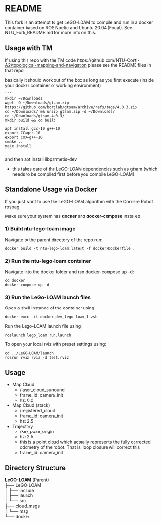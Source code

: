 # README

This fork is an attempt to get LeGO-LOAM to compile and run in a docker container based on ROS Noetic and Ubuntu 20.04 (Focal). See NTU_Fork_README.md for more info on this.

## Usage with TM

If using this repo with the TM code https://github.com/NTU-Conti-A2/topological-mapping-and-navigation please see the README files in that repo

basically it should work out of the box as long as you first execute (inside your docker container or working environment)

    ```  
    mkdir ~/Downloads
    wget -O ~/Downloads/gtsam.zip https://github.com/borglab/gtsam/archive/refs/tags/4.0.3.zip
    cd ~/Downloads/ && unzip gtsam.zip -d ~/Downloads/
    cd ~/Downloads/gtsam-4.0.3/
    mkdir build && cd build

    apt install gcc-10 g++-10
    export CC=gcc-10
    export CXX=g++-10
    cmake ..
    make install
    ```
and then apt install libparmetis-dev
- this takes care of the LeGO-LOAM dependencies such as gtsam (which needs to be compiled first before you compile LeGO-LOAM)



## Standalone Usage via Docker

If you just want to use the LeGO-LOAM algorithm with the Corriere Robot rosbag


Make sure your system has **docker** and **docker-compose** installed.
### 1) Build ntu-lego-loam image
Navigate to the parent directory of the repo run:

    docker build -t ntu-lego-loam:latest -f docker/Dockerfile .

### 2) Run the ntu-lego-loam container
Navigate into the docker folder and run docker-compose up -d:

    cd docker
    docker-compose up -d

### 3) Run the LeGo-LOAM launch files
Open a shell instance of the container using:

    docker exec -it docker_dev_lego-loam_1 zsh
Run the Lego-LOAM launch file using:

    roslaunch lego_loam run.launch
To open your local rviz with preset settings using:
    
    cd ../LeGO-LOAM/launch
    rosrun rviz rviz -d test.rviz


## Usage

- Map Cloud
    - /laser_cloud_surround
    - frame_id: camera_init
    - hz: 0.2
- Map Cloud (stack)
    - /registered_cloud
    - frame_id: camera_init
    - hz: 2.5
- Trajectory
    - /key_pose_origin
    - hz: 2.5
    - this is a point cloud which actually represents the fully corrected odometry of the robot. That is, loop closure will correct this
    - frame_id: camera_init

## Directory Structure

**LeGO-LOAM** (Parent)<br>
├── LeGO-LOAM<br>
│   ├── include<br>
│   ├── launch<br>
│   └── src<br>
├── cloud_msgs<br>
│   └── msg<br>
└── docker<br>